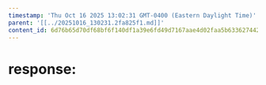 ```yaml
---
timestamp: 'Thu Oct 16 2025 13:02:31 GMT-0400 (Eastern Daylight Time)'
parent: '[[../20251016_130231.2fa825f1.md]]'
content_id: 6d76b65d70df68bf6f140df1a39e6fd49d7167aae4d02faa5b63362744266256
---
```


# response:
